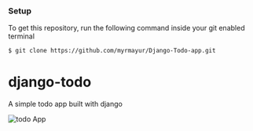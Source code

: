 ### Setup
To get this repository, run the following command inside your git enabled terminal
```bash
$ git clone https://github.com/myrmayur/Django-Todo-app.git
```


# django-todo
A simple todo app built with django

![todo App](https://github.com/myrmayur/Django-Todo-app.git)


